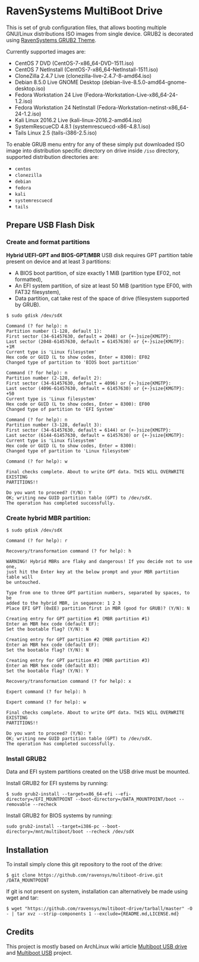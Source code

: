 # RavenSystems MultiBoot Drive

This is set of grub configuration files, that allows booting multiple GNU/Linux distributions ISO images from single device.
GRUB2 is decorated using [RavenSystems GRUB2 Theme](https://github.com/ravensys/grub2-ravensys-theme).

Currently supported images are:
* CentOS 7 DVD  (CentOS-7-x86_64-DVD-1511.iso)
* CentOS 7 NetInstall  (CentOS-7-x86_64-NetInstall-1511.iso)
* CloneZilla 2.4.7 Live  (clonezilla-live-2.4.7-8-amd64.iso)
* Debian 8.5.0 Live GNOME Desktop  (debian-live-8.5.0-amd64-gnome-desktop.iso)
* Fedora Workstation 24 Live  (Fedora-Workstation-Live-x86_64-24-1.2.iso)
* Fedora Workstation 24 NetInstall  (Fedora-Workstation-netinst-x86_64-24-1.2.iso)
* Kali Linux 2016.2 Live  (kali-linux-2016.2-amd64.iso)
* SystemRescueCD 4.8.1  (systemrescuecd-x86-4.8.1.iso)
* Tails Linux 2.5  (tails-i386-2.5.iso)

To enable GRUB menu entry for any of these simply put downloaded ISO image into distribution specific directory on drive
inside `/iso` directory, supported distribution directories are:
* `centos`
* `clonezilla`
* `debian`
* `fedora`
* `kali`
* `systemrescuecd`
* `tails`


## Prepare USB Flash Disk

### Create and format partitions

**Hybrid UEFI-GPT and BIOS-GPT/MBR** USB disk requires GPT partition table present on device and at least 3 partitions:

* A BIOS boot partition, of size exactly 1 MiB (partition type EF02, not formatted),
* An EFI system partition, of size at least 50 MiB (partition type EF00, with FAT32 filesystem),
* Data partition, cat take rest of the space of drive (filesystem supported by GRUB).

```
$ sudo gdisk /dev/sdX

Command (? for help): n
Partition number (1-128, default 1): 
First sector (34-61457630, default = 2048) or {+-}size{KMGTP}: 
Last sector (2048-61457630, default = 61457630) or {+-}size{KMGTP}: +1M
Current type is 'Linux filesystem'
Hex code or GUID (L to show codes, Enter = 8300): EF02
Changed type of partition to 'BIOS boot partition'

Command (? for help): n
Partition number (2-128, default 2): 
First sector (34-61457630, default = 4096) or {+-}size{KMGTP}: 
Last sector (4096-61457630, default = 61457630) or {+-}size{KMGTP}: +50
Current type is 'Linux filesystem'
Hex code or GUID (L to show codes, Enter = 8300): EF00
Changed type of partition to 'EFI System'

Command (? for help): n
Partition number (3-128, default 3): 
First sector (34-61457630, default = 6144) or {+-}size{KMGTP}: 
Last sector (6144-61457630, default = 61457630) or {+-}size{KMGTP}: 
Current type is 'Linux filesystem'
Hex code or GUID (L to show codes, Enter = 8300): 
Changed type of partition to 'Linux filesystem'

Command (? for help): w

Final checks complete. About to write GPT data. THIS WILL OVERWRITE EXISTING
PARTITIONS!!

Do you want to proceed? (Y/N): Y
OK; writing new GUID partition table (GPT) to /dev/sdX.
The operation has completed successfully.
```

### Create hybrid MBR partition:

```
$ sudo gdisk /dev/sdX

Command (? for help): r

Recovery/transformation command (? for help): h

WARNING! Hybrid MBRs are flaky and dangerous! If you decide not to use one,
just hit the Enter key at the below prompt and your MBR partition table will
be untouched.

Type from one to three GPT partition numbers, separated by spaces, to be
added to the hybrid MBR, in sequence: 1 2 3
Place EFI GPT (0xEE) partition first in MBR (good for GRUB)? (Y/N): N

Creating entry for GPT partition #1 (MBR partition #1)
Enter an MBR hex code (default EF): 
Set the bootable flag? (Y/N): N

Creating entry for GPT partition #2 (MBR partition #2)
Enter an MBR hex code (default EF): 
Set the bootable flag? (Y/N): N

Creating entry for GPT partition #3 (MBR partition #3)
Enter an MBR hex code (default 83): 
Set the bootable flag? (Y/N): Y

Recovery/transformation command (? for help): x

Expert command (? for help): h

Expert command (? for help): w

Final checks complete. About to write GPT data. THIS WILL OVERWRITE EXISTING
PARTITIONS!!

Do you want to proceed? (Y/N): Y
OK; writing new GUID partition table (GPT) to /dev/sdX.
The operation has completed successfully.
```

### Install GRUB2

Data and EFI system partitions created on the USB drive must be mounted.

Install GRUB2 for EFI systems by running:
```
$ sudo grub2-install --target=x86_64-efi --efi-directory=/EFI_MOUNTPOINT --boot-directory=/DATA_MOUNTPOINT/boot --removable --recheck
```

Install GRUB2 for BIOS systems by running:
```
sudo grub2-install --target=i386-pc --boot-directory=/mnt/multiboot/boot --recheck /dev/sdX
```


## Installation

To install simply clone this git repository to the root of the drive:

```
$ git clone https://github.com/ravensys/multiboot-drive.git /DATA_MOUNTPOINT
```

If git is not present on system, installation can alternatively be made using wget and tar:

```
$ wget "https://github.com/ravensys/multiboot-drive/tarball/master" -O - | tar xvz --strip-components 1 --exclude={README.md,LICENSE.md}
```


## Credits
This project is mostly based on ArchLinux wiki article [Multiboot USB drive](https://wiki.archlinux.org/index.php/Multiboot_USB_drive) 
and [Multiboot USB](https://github.com/aguslr/multibootusb) project.

